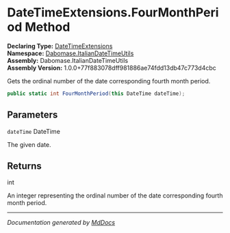 ﻿<!--  
  <auto-generated>   
    The contents of this file were generated by a tool.  
    Changes to this file may be list if the file is regenerated  
  </auto-generated>   
-->

# DateTimeExtensions.FourMonthPeriod Method

**Declaring Type:** [DateTimeExtensions](../index.md)  
**Namespace:** [Dabomase.ItalianDateTimeUtils](../../index.md)  
**Assembly:** Dabomase.ItalianDateTimeUtils  
**Assembly Version:** 1.0.0+77f883078dff981886ae74fdd13db47c773d4cbc

Gets the ordinal number of the date corresponding fourth month period.

```csharp
public static int FourMonthPeriod(this DateTime dateTime);
```

## Parameters

`dateTime`  DateTime

The given date.

## Returns

int

An integer representing the ordinal number of the date corresponding fourth month period.

___

*Documentation generated by [MdDocs](https://github.com/ap0llo/mddocs)*
